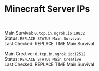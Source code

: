 
# Minecraft Server IPs

</br></br>Main Survival: `0.tcp.in.ngrok.io:19832` </br> Status: `REPLACE STATUS Main Survival` </br> Last Checked: REPLACE TIME Main Survival
</br></br>Main Creative: `0.tcp.in.ngrok.io:12512` </br> Status: `REPLACE STATUS Main Creative` </br> Last Checked: REPLACE TIME Main Survival

